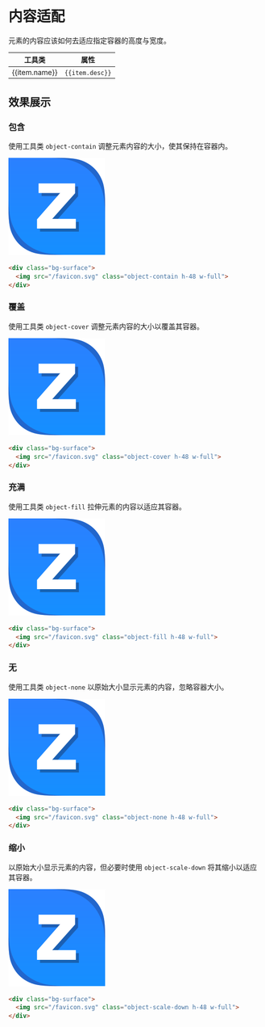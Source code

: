 # 内容适配

元素的内容应该如何去适应指定容器的高度与宽度。

<Example class="p-0">
  <table class="table">
    <thead>
      <tr>
        <th>工具类</th>
        <th>属性</th>
      </tr>
    </thead>
    <tbody>
      <tr v-for="item in objectFitJson">
        <td>{{item.name}}</td>
        <td><code>{{item.desc}}</code></td>
      </tr>
    </tbody>
   </table>
</Example>

## 效果展示

### 包含

使用工具类 `object-contain` 调整元素内容的大小，使其保持在容器内。

<Example class="p-0">
  <div class="bg-surface">
    <img src="/favicon.svg" class="object-contain h-48 w-full">
  </div>
</Example>

```html
<div class="bg-surface">
  <img src="/favicon.svg" class="object-contain h-48 w-full">
</div>
```

### 覆盖

使用工具类 `object-cover` 调整元素内容的大小以覆盖其容器。

<Example class="p-0">
  <div class="bg-surface">
    <img src="/favicon.svg" class="object-cover h-48 w-full">
  </div>
</Example>

```html
<div class="bg-surface">
  <img src="/favicon.svg" class="object-cover h-48 w-full">
</div>
```

### 充满

使用工具类 `object-fill` 拉伸元素的内容以适应其容器。

<Example class="p-0">
  <div class="bg-surface">
    <img src="/favicon.svg" class="object-fill h-48 w-full">
  </div>
</Example>

```html
<div class="bg-surface">
  <img src="/favicon.svg" class="object-fill h-48 w-full">
</div>
```

### 无

使用工具类 `object-none` 以原始大小显示元素的内容，忽略容器大小。

<Example class="p-0">
  <div class="bg-surface">
    <img src="/favicon.svg" class="object-none h-48 w-full">
  </div>
</Example>

```html
<div class="bg-surface">
  <img src="/favicon.svg" class="object-none h-48 w-full">
</div>
```

### 缩小

以原始大小显示元素的内容，但必要时使用 `object-scale-down` 将其缩小以适应其容器。

<Example class="p-0">
  <div class="bg-surface">
    <img src="/favicon.svg" class="object-scale-down h-48 w-full">
  </div>
</Example>

```html
<div class="bg-surface">
  <img src="/favicon.svg" class="object-scale-down h-48 w-full">
</div>
```

<script setup>
  const objectFitJson = [
    {name: 'object-contain', desc: 'object-fit: contain;'},
    {name: 'object-cover', desc: 'object-fit: cover;'},
    {name: 'object-fill', desc: 'object-fit: fill;'},
    {name: 'object-none', desc: 'object-fit: none;'},
    {name: 'object-scale-down', desc: 'object-fit: scale-down;'},
  ]
</script>
